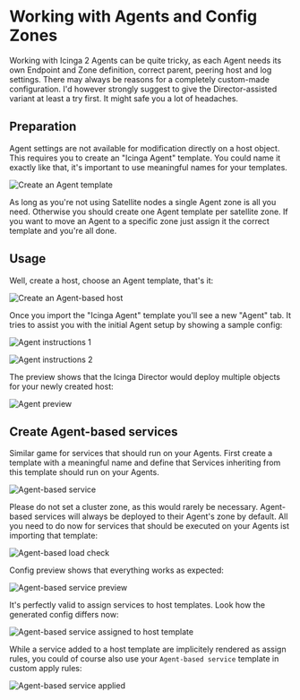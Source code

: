 <a id="Working-with-agents"></a>Working with Agents and Config Zones
====================================================================

Working with Icinga 2 Agents can be quite tricky, as each Agent needs
its own Endpoint and Zone definition, correct parent, peering host and
log settings. There may always be reasons for a completely custom-made
configuration. I'd however strongly suggest to give the Director-assisted
variant at least a try first. It might safe you a lot of headaches.


Preparation
-----------

Agent settings are not available for modification directly on a host
object. This requires you to create an "Icinga Agent" template. You
could name it exactly like that, it's important to use meaningful names
for your templates.

![Create an Agent template](screenshot/director/24-agents/2401_agent_template.png)

As long as you're not using Satellite nodes a single Agent zone is all
you need. Otherwise you should create one Agent template per satellite
zone. If you want to move an Agent to a specific zone just assign it
the correct template and you're all done.


Usage
-----

Well, create a host, choose an Agent template, that's it:

![Create an Agent-based host](screenshot/director/24-agents/2402_create_agent_based_host.png)

Once you import the "Icinga Agent" template you'll see a new "Agent" tab.
It tries to assist you with the initial Agent setup by showing a sample
config:

![Agent instructions 1](screenshot/director/24-agents/2403_show_agent_instructions_1.png)

![Agent instructions 2](screenshot/director/24-agents/2404_show_agent_instructions_2.png)

The preview shows that the Icinga Director would deploy multiple objects
for your newly created host:

![Agent preview](screenshot/director/24-agents/2405_agent_preview.png)


Create Agent-based services
---------------------------

Similar game for services that should run on your Agents. First create a
template with a meaningful name and define that Services inheriting from
this template should run on your Agents.

![Agent-based service](screenshot/director/24-agents/2406_agent_based_service.png)

Please do not set a cluster zone, as this would rarely be necessary.
Agent-based services will always be deployed to their Agent's zone by
default. All you need to do now for services that should be executed
on your Agents ist importing that template:

![Agent-based load check](screenshot/director/24-agents/2407_create_agent_based_load_check.png)

Config preview shows that everything works as expected:

![Agent-based service preview](screenshot/director/24-agents/2409_agent_based_service_rendered_for_host.png)

It's perfectly valid to assign services to host templates. Look how the
generated config differs now:

![Agent-based service assigned to host template](screenshot/director/24-agents/2410_agent_based_service_rendered_for_host_template.png)

While a service added to a host template are implicitely rendered as
assign rules, you could of course also use your `Agent-based service`
template in custom apply rules:

![Agent-based service applied](screenshot/director/24-agents/2411_assign_agent_based_service.png)




